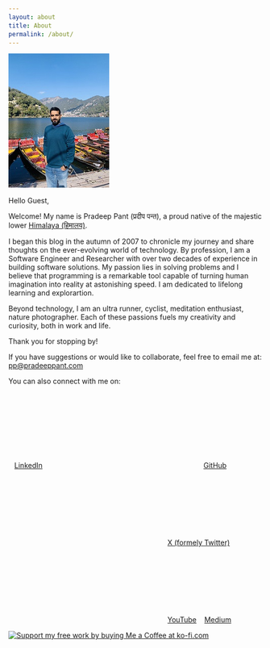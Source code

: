 ```yaml
---
layout: about
title: About
permalink: /about/
---
```


![IMG_1573_small.jpg](..\data\images\IMG_1573_small.jpg)

Hello Guest,

Welcome! My name is Pradeep Pant (प्रदीप पन्त), a proud native of the majestic lower [Himalaya (हिमालय)](http://en.wikipedia.org/wiki/Himalayas). 

I began this blog in the autumn of 2007 to chronicle my journey and share thoughts on the ever-evolving world of technology. By profession, I am a Software Engineer and Researcher with over two decades of experience in building software solutions. My passion lies in solving problems and I believe that programming is a remarkable tool capable of turning human imagination into reality at astonishing speed. I am dedicated to lifelong learning and explorartion.

Beyond technology, I am an ultra runner, cyclist, meditation enthusiast, nature photographer. Each of these passions fuels my creativity and curiosity, both in work and life.

Thank you for stopping by!

If you have suggestions or would like to collaborate, feel free to email me at: <a href="mailto:pp@pradeeppant.com">pp@pradeeppant.com</a>

You can also connect with me on:

  
<span><a href=""></a>&nbsp;&nbsp;
[LinkedIn](https://www.linkedin.com/in/ppant) <a href="https://www.linkedin.com/in/ppant"><svg class="svg-icon"><use xlink:href="/assets/minima-social-icons.svg#linkedin"></use></svg></a>
&nbsp;&nbsp;
[GitHub](https://github.com/ppant) <a href="https://github.com/ppant"><svg class="svg-icon"><use xlink:href="/assets/minima-social-icons.svg#github"></use></svg></a>
&nbsp;&nbsp;
[X (formely Twitter)](https://www.twitter.com/ppant) <a href="https://www.twitter.com/ppant"><svg class="svg-icon"><use xlink:href="/assets/minima-social-icons.svg#twitter"></use></svg></a>
&nbsp;&nbsp;
[YouTube](https://www.youtube.com/channel/UCtCByNwAkGqa4zWRk9yw-TQ) 
&nbsp;&nbsp;
<span>[Medium](https://medium.com/@ppant)</span>

<a href='https://ko-fi.com/pradeeppant' target='_blank'><img height='35' style='border:0px;height:46px;' src='https://az743702.vo.msecnd.net/cdn/kofi3.png?v=0' border='0' alt='Support my free work by buying Me a Coffee at ko-fi.com' />


